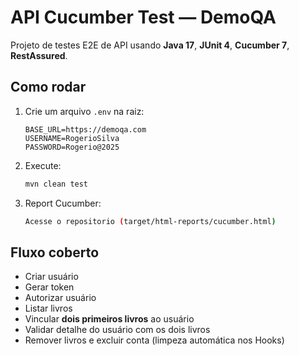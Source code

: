 # API Cucumber Test — DemoQA

Projeto de testes E2E de API usando **Java 17**, **JUnit 4**, **Cucumber 7**, **RestAssured**.

## Como rodar
1. Crie um arquivo `.env` na raiz:
   ```env
   BASE_URL=https://demoqa.com
   USERNAME=RogerioSilva
   PASSWORD=Rogerio@2025
   ```
2. Execute:
   ```bash
   mvn clean test
   ```
3. Report Cucumber:
   ```bash
   Acesse o repositorio (target/html-reports/cucumber.html)
   ```

## Fluxo coberto
- Criar usuário
- Gerar token
- Autorizar usuário
- Listar livros
- Vincular **dois primeiros livros** ao usuário
- Validar detalhe do usuário com os dois livros
- Remover livros e excluir conta (limpeza automática nos Hooks)
